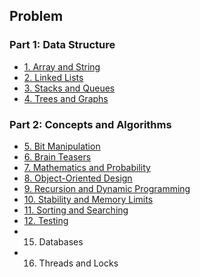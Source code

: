 ## Problem 

### Part 1: Data Structure
- [1. Array and String](./array-and-string.md)
- [2. Linked Lists](./linked-lists.md)
- [3. Stacks and Queues](./stack-and-queues.md)
- [4. Trees and Graphs](./trees-and-graphs.md)

### Part 2: Concepts and Algorithms
- [5. Bit Manipulation](./bit-manipulation.md)
- [6. Brain Teasers](./brain-teaser.md)
- [7. Mathematics and Probability](./mathematics-and-probability.md)
- [8. Object-Oriented Design](./ood.md)
- [9. Recursion and Dynamic Programming](./recursion-and-dp.md)
- [10. Stability and Memory Limits](./stability-and-memory-limits.md)
- [11. Sorting and Searching](./sort-and-search.md)
- [12. Testing](./test.md)
- 15. Databases
- 16. Threads and Locks 
